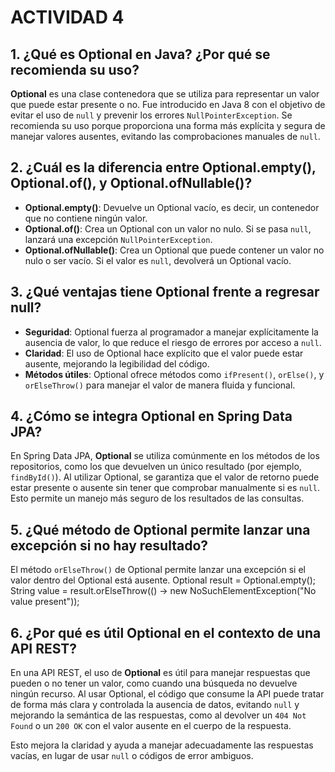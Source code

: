 # ACTIVIDAD 4

## 1. ¿Qué es Optional en Java? ¿Por qué se recomienda su uso?
**Optional** es una clase contenedora que se utiliza para representar un valor que puede estar presente o no. Fue introducido en Java 8 con el objetivo de evitar el uso de `null` y prevenir los errores `NullPointerException`. Se recomienda su uso porque proporciona una forma más explícita y segura de manejar valores ausentes, evitando las comprobaciones manuales de `null`.

## 2. ¿Cuál es la diferencia entre Optional.empty(), Optional.of(), y Optional.ofNullable()?
- **Optional.empty()**: Devuelve un Optional vacío, es decir, un contenedor que no contiene ningún valor.
- **Optional.of()**: Crea un Optional con un valor no nulo. Si se pasa `null`, lanzará una excepción `NullPointerException`.
- **Optional.ofNullable()**: Crea un Optional que puede contener un valor no nulo o ser vacío. Si el valor es `null`, devolverá un Optional vacío.

## 3. ¿Qué ventajas tiene Optional frente a regresar null?
- **Seguridad**: Optional fuerza al programador a manejar explícitamente la ausencia de valor, lo que reduce el riesgo de errores por acceso a `null`.
- **Claridad**: El uso de Optional hace explícito que el valor puede estar ausente, mejorando la legibilidad del código.
- **Métodos útiles**: Optional ofrece métodos como `ifPresent()`, `orElse()`, y `orElseThrow()` para manejar el valor de manera fluida y funcional.

## 4. ¿Cómo se integra Optional en Spring Data JPA?
En Spring Data JPA, **Optional** se utiliza comúnmente en los métodos de los repositorios, como los que devuelven un único resultado (por ejemplo, `findById()`). Al utilizar Optional, se garantiza que el valor de retorno puede estar presente o ausente sin tener que comprobar manualmente si es `null`. Esto permite un manejo más seguro de los resultados de las consultas.

## 5. ¿Qué método de Optional permite lanzar una excepción si no hay resultado?
El método `orElseThrow()` de Optional permite lanzar una excepción si el valor dentro del Optional está ausente.
Optional<String> result = Optional.empty();
String value = result.orElseThrow(() -> new NoSuchElementException("No value present"));

## 6. ¿Por qué es útil Optional en el contexto de una API REST?
En una API REST, el uso de **Optional** es útil para manejar respuestas que pueden o no tener un valor, como cuando una búsqueda no devuelve ningún recurso. Al usar Optional, el código que consume la API puede tratar de forma más clara y controlada la ausencia de datos, evitando `null` y mejorando la semántica de las respuestas, como al devolver un `404 Not Found` o un `200 OK` con el valor ausente en el cuerpo de la respuesta.  

Esto mejora la claridad y ayuda a manejar adecuadamente las respuestas vacías, en lugar de usar `null` o códigos de error ambiguos.
